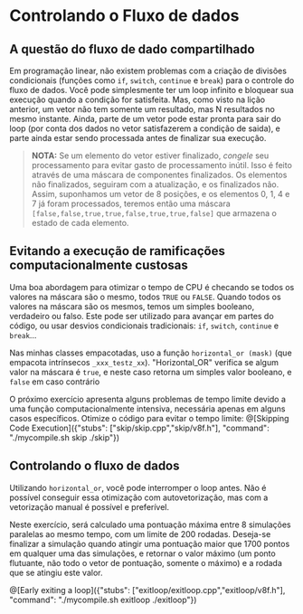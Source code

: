 # Controlando o Fluxo de dados

## A questão do fluxo de dado compartilhado

Em programação linear, não existem problemas com a criação de divisões condicionais (funções como `if`, `switch`, `continue` e `break`) para o controle do fluxo de dados.
Você pode simplesmente ter um loop infinito e bloquear sua execução quando a condição for satisfeita.
Mas, como visto na lição anterior, um vetor não tem somente um resultado, mas N resultados no mesmo instante. Ainda, parte de um vetor pode estar pronta para sair do loop (por conta dos dados no vetor satisfazerem a condição de saida), e parte ainda estar sendo processada antes de finalizar sua execução.

>**NOTA:** Se um elemento do vetor estiver finalizado, *congele* seu processamento para evitar gasto de processamento inútil. Isso é feito através de uma máscara de componentes finalizados. Os elementos não finalizados, seguiram com a atualização, e os finalizados não. Assim, suponhamos um vetor de 8 posições, e os elementos 0, 1, 4 e 7 já foram processados, teremos então uma máscara `[false,false,true,true,false,true,true,false]` que armazena o estado de cada elemento.

## Evitando a execução de ramificações computacionalmente custosas

Uma boa abordagem para otimizar o tempo de CPU é checando se todos os valores na máscara são o mesmo, todos `TRUE` ou `FALSE`.
Quando todos os valores na máscara são os mesmos, temos um simples booleano, verdadeiro ou falso. Este pode ser utilizado para avançar em partes do código, ou usar desvios condicionais tradicionais: `if`, `switch`, `continue` e `break`...

Nas minhas classes empacotadas, uso a função `horizontal_or (mask)` (que empacota intrínsecos `_xxx_testz_xx`). "Horizontal_OR" verifica se algum valor na máscara é `true`, e neste caso retorna um simples valor booleano, e `false` em caso contrário

O próximo exercício apresenta alguns problemas de tempo limite devido a uma função computacionalmente intensiva, necessária apenas em alguns casos específicos. Otimize o código para evitar o tempo limite: 
@[Skipping Code Execution]({"stubs": ["skip/skip.cpp","skip/v8f.h"], "command": "./mycompile.sh skip ./skip"})


## Controlando o fluxo de dados

Utilizando `horizontal_or`, você pode interromper o loop antes. Não é possível conseguir essa otimização com autovetorização, mas com a vetorização manual é possível e preferível. 

Neste exercício, será calculado uma pontuação máxima entre 8 simulações paralelas ao mesmo tempo, com um limite de 200 rodadas. Deseja-se finalizar a simulação quando atingir uma pontuação maior que 1700 pontos em qualquer uma das simulações, e retornar o valor máximo (um ponto flutuante, não todo o vetor de pontuação, somente o máximo) e a rodada que se atingiu este valor.

@[Early exiting a loop]({"stubs": ["exitloop/exitloop.cpp","exitloop/v8f.h"], "command": "./mycompile.sh exitloop ./exitloop"})

